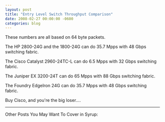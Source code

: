 ```yaml
---
layout: post
title: "Entry Level Switch Throughput Comparison"
date: 2008-02-27 00:00:00 -0600
categories: blog
---
```




These numbers are all based on 64 byte packets.

The HP 2800-24G and the 1800-24G can do 35.7 Mpps with 48 Gbps switching fabric.

The Cisco Catalyst 2960-24TC-L can do 6.5 Mpps with 32 Gbps switching fabric.

The Juniper EX 3200-24T can do 65 Mpps with 88 Gbps switching fabric.

The Foundry EdgeIron 24G can do 35.7 Mpps with 48 Gbps switching fabric.



Buy Cisco, and you're the big loser....




---


Other Posts You May Want To Cover in Syrup: